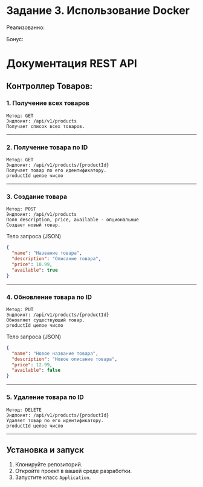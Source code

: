 # Задание 3. Использование Docker

Реализованно:


Бонус:


# Документация REST API

## Контроллер Товаров:

### 1. Получение всех товаров

    Метод: GET
    Эндпоинт: /api/v1/products
    Получает список всех товаров.

---

### 2. Получение товара по ID

    Метод: GET 
    Эндпоинт: /api/v1/products/{productId}
    Получает товар по его идентификатору.
    productId целое число

---

### 3. Создание товара

    Метод: POST 
    Эндпоинт: /api/v1/products
    Поля description, price, available - опциональные
    Создает новый товар.

Тело запроса (JSON)

```json
{
  "name": "Название товара",
  "description": "Описание товара",
  "price": 10.99,
  "available": true
}
```

---

### 4. Обновление товара по ID

    Метод: PUT 
    Эндпоинт: /api/v1/products/{productId}
    Обновляет существующий товар.
    productId целое число

Тело запроса (JSON)

```json
{
  "name": "Новое название товара",
  "description": "Новое описание товара",
  "price": 12.99,
  "available": false
}
```

---

### 5. Удаление товара по ID

    Метод: DELETE
    Эндпоинт: /api/v1/products/{productId}
    Удаляет товар по его идентификатору.
    productId целое число

---

## Установка и запуск

1. Клонируйте репозиторий.
2. Откройте проект в вашей среде разработки.
3. Запустите класс `Application`.

